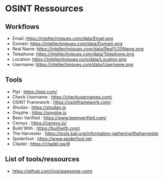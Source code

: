 # OSINT Ressources

## Workflows

* Email: https://inteltechniques.com/data/Email.png
* Domain: https://inteltechniques.com/data/Domain.png
* Real Name: https://inteltechniques.com/data/Real%20Name.png
* Telephone: https://inteltechniques.com/data/Telephone.png
* Location: https://inteltechniques.com/data/Location.png
* Username: https://inteltechniques.com/data/Username.png

## Tools

* Pipl : https://pipl.com/
* Check Username : https://checkusernames.com/ 
* OSINT Framework : https://osintframework.com/ 
* Shodan : https://shodan.io
* Onyphe : https://onyphe.io
* Been Verified : https://www.beenverified.com/ 
* Censys : https://censys.io/
* Build With : https://builtwith.com/
* The Harvester : https://tools.kali.org/information-gathering/theharvester
* Spiderfoot : https://www.spiderfoot.net
* Citadel : https://citadel.pw/#

## List of tools/ressources

* https://github.com/jivoi/awesome-osint
